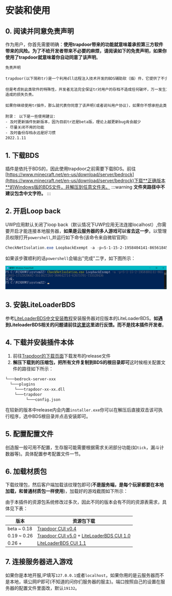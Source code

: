 # 安装和使用

## 0. 阅读并同意免责声明

作为用户，你首先需要明确：**使用trapdoor带来的功能就意味着承担第三方软件带来的风险。**为了不给开发者带来不必要的麻烦，请阅读如下的免责声明，如果**你使用了trapdoor就意味着你自动同意了该声明**。


```txt
免责声明

trapdoor(以下简称tr)是一个利用dll远程注入技术开发的BDS辅助软（插）件，它提供了不少方便玩家的功能，给生电玩家创造了便利。此外，tr本身是开源免费的，内部没有任何恶意代码，原则上也不会对存档造成任何损害。

但是考虑到此类软件的特殊性，开发者无法完全保证tr对用户的存档不造成任何破坏，万一发生意外情况，开发者不会也没有能力对tr对用户
造成的损失负责。

如果你继续使用tr插件，那么就代表你同意了该声明(或者说叫用户协议)，如果你不想承担此类风险，请停止使用tr插件。

附录： 以下是一些使用建议:
- 及时更新插件到新版本，因为目前tr还是beta版，理论上越更新bug肯会越少
- 尽量关闭不用的功能
- 及时备份存档永远是好习惯
2022.1.11
```

## 1. 下载BDS

插件是依托于BDS的，因此使用trapdoor之前需要下载BDS。前往[https://www.minecraft.net/en-us/download/server/bedrock](https://www.minecraft.net/en-us/download/server/bedrock)下载**正确版本**的Windows版的BDS文件，并解压到任意文件夹。
:::warning
**文件夹路径中不建议包含中文字符。**
:::

## 2. 开启Loop back

UWP应用默认关闭了loop back（默认情况下UWP应用无法连接localhost）,你需要开启才能连接本地服务器，**如果是云服务器的多人游戏可以省去这一步**。以管理员权限打开`powershell`,并运行如下命令(该命令来自微软官网):

```powershell
CheckNetIsolation.exe LoopbackExempt -a -p=S-1-15-2-1958404141-86561845-1752920682-3514627264-368642714-62675701-733520436
```

如果该步骤顺利的话`powershell`会输出"完成"二字，如下图所示：

![](./img/pw.png)
## 3. 安装LiteLoaderBDS

参考[LiteLoaderBDS中文安装教程](https://github.com/LiteLDev/LiteLoaderBDS#for-windows)安装服务器对应版本的LiteLoaderBDS。**如遇到LiteloaderBDS相关的问题请前往[这里](https://github.com/LiteLDev/LiteLoaderBDS/issues)这里进行反馈。而不是找本插件开发者**。

## 4. 下载并安装插件本体

1. 前往[Trapdoor的下载页面](https://github.com/hhhxiao/trapdoor-ll/releases)下载发布的release文件
2. **解压下载到的压缩包，把所有文件复制到BDS的根目录即可**这时候相关配置文件的路径如下所示：

```
└───bedrock-server-xxx
  └───plugins
  	└───trapdoor-xx-xx.dll
    └───trapdoor
         └───config.json
```

在较新的版本中release内会内置`installer.exe`你可以在解压后直接双击该可执行程序，选中BDS根目录并点击安装即可。

## 5. 配置配置文件

创造服一般可用不配置，生存服可能需要根据需求关闭部分功能(如`tick`，漏斗计数器等)。具体配置参考配置文件一节。


## 6. 加载材质包
下载纹理包，然后客户端加载该纹理包即可(**不是服务端，是每个玩家都要在本地加载，和普通材质包一样使用**)，加载好的游戏截图如下所示：

由于本插件的资源包系统修改过多次，因此不同的版本会有不同的资源表需求，具体见下表：

| 版本        | 资源包下载                                                   |
| ----------- | ------------------------------------------------------------ |
| beta ~ 0.18 | [Trapdoor CUI v0.4](https://github.com/OEOTYAN/Trapdoor-CUI/releases/tag/v0.4) |
| 0.19 ~ 0.26 | [Trapdoor CUI v5.0](https://github.com/OEOTYAN/Trapdoor-CUI/releases/tag/v5.0) + [LiteLoaderBDS CUI 1.0](https://github.com/OEOTYAN/LiteLoaderBDS-CUI/releases/tag/ll.1.0) |
| 0.26 +      | [LiteLoaderBDS CUI 1.1](https://github.com/OEOTYAN/LiteLoaderBDS-CUI/releases/tag/v1.1) |


## 7. 连接服务器进入游戏

如果你是本地开服,IP填写`127.0.0.1`或者`localhost`，如果你用的是云服务器而不是本地，填公网IP即可(不知道的问你们服务器的服主)。端口按照自己的设置在服务器的配置文件里面改，默认`19132`。
